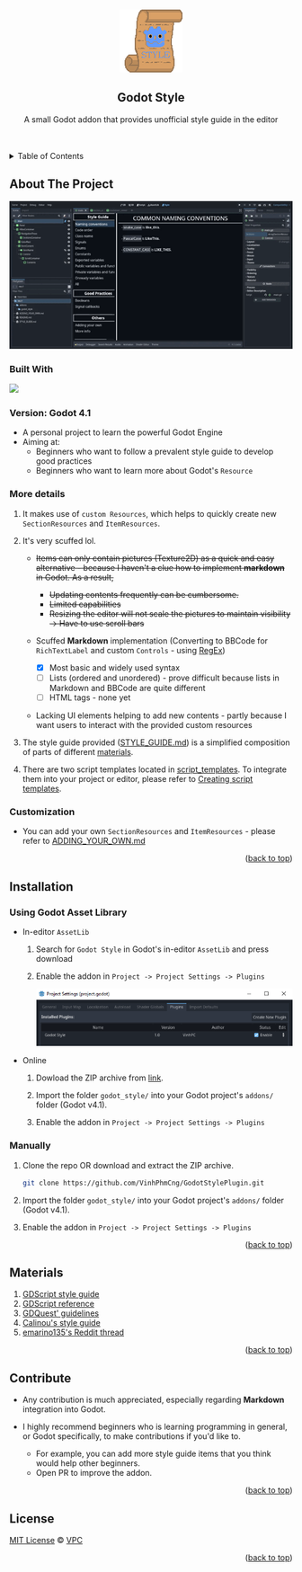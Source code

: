 <!-- Improved compatibility of back to top link: See: https://github.com/othneildrew/Best-README-Template/pull/73 -->
<a name="readme-top"></a>
<!--
*** Thanks for checking out the Best-README-Template. If you have a suggestion
*** that would make this better, please fork the repo and create a pull request
*** or simply open an issue with the tag "enhancement".
*** Don't forget to give the project a star!
*** Thanks again! Now go create something AMAZING! :D
-->



<!-- PROJECT SHIELDS -->
<!--
*** I'm using markdown "reference style" links for readability.
*** Reference links are enclosed in brackets [ ] instead of parentheses ( ).
*** See the bottom of this document for the declaration of the reference variables
*** for contributors-url, forks-url, etc. This is an optional, concise syntax you may use.
*** https://www.markdownguide.org/basic-syntax/#reference-style-links
-->



<!-- PROJECT LOGO -->
<br />
<div align="center">
  <a href="https://github.com/VinhPhmCng/GodotStylePlugin">
	<img src="pictures/logo.png" alt="Logo">
  </a>

<h2 align="center">Godot Style</h3>

  <p align="center">
	A small Godot addon that provides unofficial style guide in the editor
	<br />
	<br />
	<br />
</p>
</div>



<!-- TABLE OF CONTENTS -->
<details>
  <summary>Table of Contents</summary>
  <ol>
	<li><a href="#about-the-project">About The Project</a></li>
	<li><a href="#installation">Installation</a></li>
	<li><a href="#materials">Materials</a></li>
	<li><a href="#contribute">Contribute</a></li>
	<li><a href="#license">License</a></li>
  </ol>
</details>



<!-- ABOUT THE PROJECT -->
## About The Project

![Godot Style Screenshot 1](pictures/godot_style.gif)

### Built With

<p align="left"><a href="https://godotengine.org/"><img src="https://godotengine.org/assets/press/logo_large_color_dark.png" width=200></a></p>


### Version: Godot 4.1

- A personal project to learn the powerful Godot Engine
- Aiming at: 
  - Beginners who want to follow a prevalent style guide to develop good practices
  - Beginners who want to learn more about Godot's `Resource`


### More details
1. It makes use of `custom Resources`, which helps to quickly create new `SectionResources` and `ItemResources`.

2. It's very scuffed lol.
   - ~~Items can only contain pictures (Texture2D) as a quick and easy alternative - because I haven't a clue how to implement **markdown** in Godot. As a result,~~
	 - ~~Updating contents frequently can be cumbersome.~~
	 - ~~Limited capabilities~~
	 - ~~Resizing the editor will not scale the pictures to maintain visibility -> Have to use scroll bars~~  
	
   - Scuffed **Markdown** implementation (Converting to BBCode for `RichTextLabel` and custom `Controls` - using [RegEx](https://docs.godotengine.org/en/stable/classes/class_regex.html))
     - [x] Most basic and widely used syntax
     - [ ] Lists (ordered and unordered) - prove difficult because lists in Markdown and BBCode are quite different
     - [ ] HTML tags - none yet  

   - Lacking UI elements helping to add new contents - partly because I want users to interact with the provided custom resources

3. The style guide provided ([STYLE_GUIDE.md](STYLE_GUIDE.md)) is a simplified composition of parts of different [materials](#materials).

4. There are two script templates located in [script_templates](script_templates). To integrate them into your project or editor, please refer to [Creating script templates](https://docs.godotengine.org/en/stable/tutorials/scripting/creating_script_templates.html).


### Customization
- You can add your own `SectionResources` and `ItemResources` - please refer to [ADDING_YOUR_OWN.md](ADDING_YOUR_OWN.md)


<p align="right">(<a href="#readme-top">back to top</a>)</p>


<!-- INSTALLATION -->
## Installation

### Using Godot Asset Library
- In-editor `AssetLib`
  1. Search for `Godot Style` in Godot's in-editor `AssetLib` and press download 

  2. Enable the addon in `Project -> Project Settings -> Plugins`

		![Enabling-addon](pictures/enable_addon.PNG)

- Online
  1. Dowload the ZIP archive from [link](https://godotengine.org/asset-library/asset/2038).

  2. Import the folder `godot_style/` into your Godot project's `addons/` folder (Godot v4.1).

  3. Enable the addon in `Project -> Project Settings -> Plugins`

### Manually
1. Clone the repo OR download and extract the ZIP archive.
   ```sh
   git clone https://github.com/VinhPhmCng/GodotStylePlugin.git
   ```

2. Import the folder `godot_style/` into your Godot project's `addons/` folder (Godot v4.1).

3. Enable the addon in `Project -> Project Settings -> Plugins`

<p align="right">(<a href="#readme-top">back to top</a>)</p>


<!-- MATERIALS -->
## Materials

1. [GDScript style guide](https://docs.godotengine.org/en/latest/tutorials/scripting/gdscript/gdscript_styleguide.html)
2. [GDScript reference](https://docs.godotengine.org/en/latest/tutorials/scripting/gdscript/gdscript_basics.html#doc-gdscript)
3. [GDQuest' guidelines](https://gdquest.gitbook.io/gdquests-guidelines/godot-gdscript-guidelines)
4. [Calinou's style guide](https://github.com/Calinou/godot-style-guide)
5. [emarino135's Reddit thread](https://www.reddit.com/r/godot/comments/yngda3/gdstyle_naming_convention_and_code_order_cheat/)


<p align="right">(<a href="#readme-top">back to top</a>)</p>


<!-- CONTRIBUTE -->
## Contribute

- Any contribution is much appreciated, especially regarding **Markdown** integration into Godot.

- I highly recommend beginners who is learning programming in general, or Godot specifically, to make contributions if you'd like to.
  - For example, you can add more style guide items that you think would help other beginners.
  - Open PR to improve the addon.


<p align="right">(<a href="#readme-top">back to top</a>)</p>


<!-- LICENSE -->
## License
[MIT License](LICENSE) © [VPC](https://github.com/VinhPhmCng)


<p align="right">(<a href="#readme-top">back to top</a>)</p>
